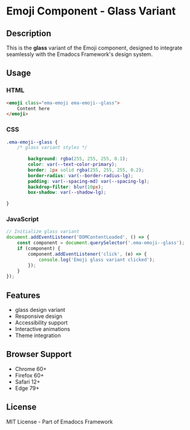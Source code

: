 # Emoji Component - Glass Variant

## Description
This is the **glass** variant of the Emoji component, designed to integrate seamlessly with the Emadocs Framework's design system.

## Usage

### HTML
```html
<emoji class="ema-emoji ema-emoji--glass">
    Content here
</emoji>
```

### CSS
```css
.ema-emoji--glass {
    /* glass variant styles */
    
        background: rgba(255, 255, 255, 0.1);
        color: var(--text-color-primary);
        border: 1px solid rgba(255, 255, 255, 0.2);
        border-radius: var(--border-radius-lg);
        padding: var(--spacing-md) var(--spacing-lg);
        backdrop-filter: blur(10px);
        box-shadow: var(--shadow-lg);
    
}
```

### JavaScript
```javascript
// Initialize glass variant
document.addEventListener('DOMContentLoaded', () => {
    const component = document.querySelector('.ema-emoji--glass');
    if (component) {
        component.addEventListener('click', (e) => {
            console.log('Emoji glass variant clicked');
        });
    }
});
```

## Features
- glass design variant
- Responsive design
- Accessibility support
- Interactive animations
- Theme integration

## Browser Support
- Chrome 60+
- Firefox 60+
- Safari 12+
- Edge 79+

## License
MIT License - Part of Emadocs Framework
